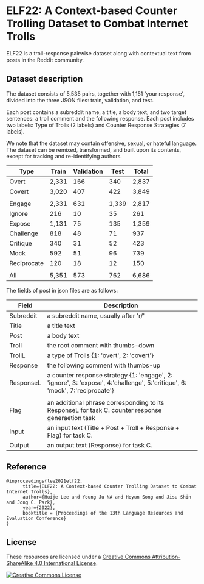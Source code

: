 # ELF22: A Context-based Counter Trolling Dataset to Combat Internet Trolls

ELF22 is a troll-response pairwise dataset along with contextual text from posts in the Reddit community.

## Dataset description
The dataset consists of 5,535 pairs, together with 1,151 'your response', divided into the three JSON files: train, validation, and test.

Each post contains a subreddit name, a title, a body text, and two target sentences: a troll comment and the following response. Each post includes two labels: Type of Trolls (2 labels) and Counter Response Strategies (7 labels).

We note that the dataset may contain offensive, sexual, or hateful language. The dataset can be remixed, transformed, and built upon its contents, except for tracking and re-identifying authors.

|     Type    |  Train | Validation |  Test |  Total |
|-------------|--------|------------|-------|--------|
| Overt |  2,331 |        166 |   340 |  2,837 |
|  Covert |  3,020 |        407 |   422 |  3,849 |
|              |      |       |  |     |
|  Engage |  2,331 |        631 | 1,339 |  2,817 |
|  Ignore |  216 |      10 | 35 | 261 |
|  Expose|  1,131 |      75 | 135 | 1,359 |
|  Challenge |  818 |      48 | 71 | 937 |
|  Critique |  340 |      31 | 52 | 423 |
|  Mock |  592 |      51 | 96 | 739 |
|  Reciprocate |  120 |      18 | 12 | 150 |
|              |      |       |  |     |
|     All     | 5,351 |      573| 762 | 6,686 |

The fields of post in json files are as follows:

|     Field    |          Description|
|---------|--------|
| Subreddit| a subreddit name, usually after 'r/' |
| Title        | a title text | 
| Post       |  a body text         | 
| Troll        | the root comment with thumbs-down |        
| TrollL       |  a type of Trolls {1: 'overt', 2: 'covert'}       |       
| Response |  the following comment with thumbs-up         |        
| ResponseL |  a counter response strategy {1: 'engage', 2: 'ignore', 3: 'expose', 4:'challenge', 5:'critique', 6: 'mock', 7:'reciprocate'}         |        
|                 |           |        
| Flag        |  an additional phrase corresponding to its ResponseL for task C. counter response generaetion task       |        |
| Input       |  an input text (Title + Post + Troll + Response + Flag)  for task C.       |        |
| Output     |  an output text (Response)  for task C.        |        |

## Reference

```
@inproceedings{lee2021elf22,
      title={ELF22: A Context-based Counter Trolling Dataset to Combat Internet Trolls},
      author={Huije Lee and Young Ju NA and Hoyun Song and Jisu Shin and Jong C. Park},
      year={2022},
      booktitle = {Proceedings of the 13th Language Resources and Evaluation Conference}
}
```

## License

These resources are licensed under a <a rel="license" href="http://creativecommons.org/licenses/by-sa/4.0/">Creative Commons Attribution-ShareAlike 4.0 International License</a>.

<a rel="license" href="http://creativecommons.org/licenses/by-sa/4.0/"><img alt="Creative Commons License" style="border-width:0" src="https://i.creativecommons.org/l/by-sa/4.0/88x31.png" /></a><br />
